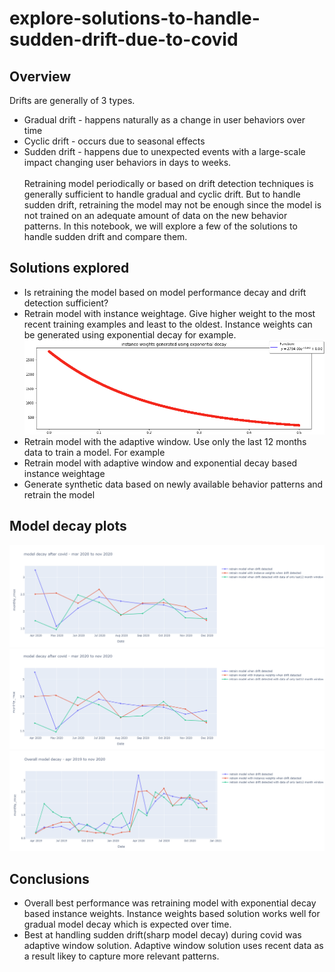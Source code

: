 # explore-solutions-to-handle-sudden-drift-due-to-covid

## Overview

Drifts are generally of 3 types. <br>

* Gradual drift - happens naturally as a change in user behaviors over time
* Cyclic drift - occurs due to seasonal effects
* Sudden drift - happens due to unexpected events with a large-scale impact changing user behaviors in days to weeks.<br/><br/>
Retraining model periodically or based on drift detection techniques is generally sufficient to handle gradual and cyclic drift. But to handle sudden drift, retraining the model may not be enough since the model is not trained on an adequate amount of data on the new behavior patterns. In this notebook, we will explore a few of the solutions to handle sudden drift and compare them.<br/>


## Solutions explored

* Is retraining the model based on model performance decay and drift detection sufficient?
* Retrain model with instance weightage. Give higher weight to the most recent training examples and least to the oldest. Instance weights can be generated using exponential decay for example.
![exponential_decay_function](plots/exponential_decay_function.png)
* Retrain model with the adaptive window. Use only the last 12 months data to train a model. For example
* Retrain model with adaptive window and exponential decay based instance weightage
* Generate synthetic data based on newly available behavior patterns and retrain the model

## Model decay plots
![model_decay_before_covid_-_Apr_2019_to_feb_2020](plots/model_decay_before_covid_-_Apr_2019_to_feb_2020.png)
![model_decay_after_covid_-_mar_2020_to_nov_2020](plots/model_decay_after_covid_-_mar_2020_to_nov_2020.png)
![overall_model_decay](plots/overall_model_decay.png)

## Conclusions

* Overall best performance was retraining model with exponential decay based instance weights. Instance weights based solution works well for gradual model decay which is expected over time.
* Best at handling sudden drift(sharp model decay) during covid was adaptive window solution. Adaptive window solution uses recent data as a result likey to capture more relevant patterns.


